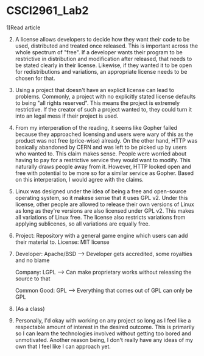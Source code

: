 # CSCI2961_Lab2

1)Read article

2) A license allows developers to decide how they want their code to be used, distributed and treated once released. This is important across the whole spectrum of "free". If a developer wants their program to be restrictive in distribution and modification after released, that needs to be stated clearly in their license. Likewise, if they wanted it to be open for redistributions and variations, an appropriate license needs to be chosen for that. 

3) Using a project that doesn't have an explicit license can lead to problems. Commonly, a project with no explicitly stated license defaults to being "all rights reserved". This means the project is extremely restrictive. If the creator of such a project wanted to, they could turn it into an legal mess if their project is used.

4) From my interperation of the reading, it seems like Gopher failed because they approached licensing and users were wary of this as the product was not free (price-wise) already. On the other hand, HTTP was basically abandoned by CERN and was left to be picked up by users who wanted to. This claim makes sense. People were worried about having to pay for a restrictive service they would want to modify. This naturally draws people away from it. However, HTTP looked open and free with potential to be more so for a similar service as Gopher. Based on this interperation, I would agree with the claims.

5) Linux was designed under the idea of being a free and open-source operating system, so it makese sense that it uses GPL v2. Under this license, other people are allowed to release their own versions of Linux as long as they're versions are also licensed under GPL v2. This makes all variations of Linux free. The license also restricts variations from applying sublicenes, so all variations are equally free.

6) Project: Repository with a general game engine which users can add 
			their material to.
	License: MIT license

7) Developer: Apache/BSD --> Developer gets accredited, some royalties 
							 and no blame
   
   Company: LGPL --> Can make proprietary works without releasing the 
   					 source to that
   
   Common Good: GPL --> Everything that comes out of GPL can only be GPL

8) (As a class)

9) Personally, I'd okay with working on any project so long as I feel like a respectable amount of interest in the desired outcome. This is primarily so I can learn the technologies involved without getting too bored and unmotivated. Another reason being, I don't really have any ideas of my own that I feel like I can approach yet.